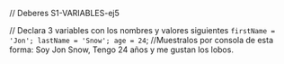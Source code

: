 // Deberes S1-VARIABLES-ej5

// Declara 3 variables con los nombres y valores siguientes `firstName = 'Jon'; lastName = 'Snow'; age = 24`;
//Muestralos por consola de esta forma: Soy Jon Snow, Tengo 24 años y me gustan los lobos.
